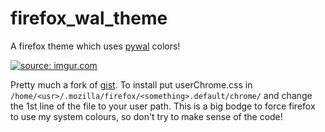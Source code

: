 # firefox_wal_theme
A firefox theme which uses [pywal](https://github.com/dylanaraps/pywal) colors!

<a href="https://i.imgur.com/b7QSDVw.png"><img src="https://i.imgur.com/b7QSDVw.png" title="source: imgur.com" /></a>

Pretty much a fork of [gist](https://github.com/draggehn/FirefoxCSS/blob/master/userChrome.css).
To install put userChrome.css in `/home/<usr>/.mozilla/firefox/<something>.default/chrome/` and change the 1st line of the file to your user path. This is a big bodge to force firefox to use my system colours, so don't try to make sense of the code!
